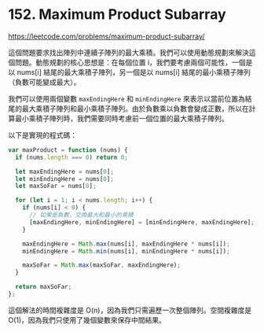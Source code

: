 # 152. Maximum Product Subarray

<https://leetcode.com/problems/maximum-product-subarray/>

這個問題要求找出陣列中連續子陣列的最大乘積。我們可以使用動態規劃來解決這個問題。動態規劃的核心思想是：在每個位置 i，我們要考慮兩個可能性，一個是以 nums[i] 結尾的最大乘積子陣列，另一個是以 nums[i] 結尾的最小乘積子陣列（負數可能變成最大）。

我們可以使用兩個變數 `maxEndingHere` 和 `minEndingHere` 來表示以當前位置為結尾的最大乘積子陣列和最小乘積子陣列。由於負數乘以負數會變成正數，所以在計算最小乘積子陣列時，我們需要同時考慮前一個位置的最大乘積子陣列。

以下是實現的程式碼：

```javascript
var maxProduct = function (nums) {
  if (nums.length === 0) return 0;

  let maxEndingHere = nums[0];
  let minEndingHere = nums[0];
  let maxSoFar = nums[0];

  for (let i = 1; i < nums.length; i++) {
    if (nums[i] < 0) {
      // 如果是負數，交換最大和最小的乘積
      [maxEndingHere, minEndingHere] = [minEndingHere, maxEndingHere];
    }

    maxEndingHere = Math.max(nums[i], maxEndingHere * nums[i]);
    minEndingHere = Math.min(nums[i], minEndingHere * nums[i]);

    maxSoFar = Math.max(maxSoFar, maxEndingHere);
  }

  return maxSoFar;
};
```

這個解法的時間複雜度是 O(n)，因為我們只需遍歷一次整個陣列。空間複雜度是 O(1)，因為我們只使用了幾個變數來保存中間結果。
